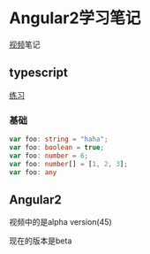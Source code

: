 # Angular2学习笔记
[视频](https://www.youtube.com/watch?v=KL4Yi3WtymA)笔记

## typescript
[练习](https://github.com/AngularClass/typescript-workshop)
### 基础
```typescript
var foo: string = "haha";
var foo: boolean = true;
var foo: number = 6;
var foo: number[] = [1, 2, 3];
var foo: any
```

## Angular2
视频中的是alpha version(45)

现在的版本是beta